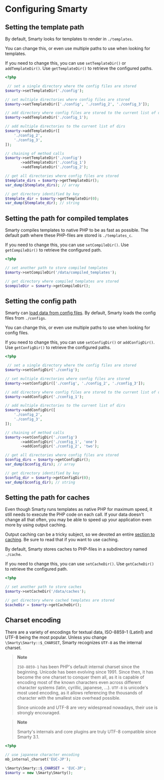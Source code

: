 # Configuring Smarty

## Setting the template path
By default, Smarty looks for templates to render in `./templates`.

You can change this, or even use multiple paths to use when looking for templates.

If you need to change this, you can use `setTemplateDir()` or `addTemplateDir()`.
Use `getTemplateDir()` to retrieve the configured paths.

```php
<?php

 // set a single directory where the config files are stored
$smarty->setTemplateDir('./config');

// set multiple directories where config files are stored
$smarty->setTemplateDir(['./config', './config_2', './config_3']);

// add directory where config files are stored to the current list of dirs
$smarty->addTemplateDir('./config_1');

// add multiple directories to the current list of dirs
$smarty->addTemplateDir([
    './config_2',
    './config_3',
]);

// chaining of method calls
$smarty->setTemplateDir('./config')
       ->addTemplateDir('./config_1')
       ->addTemplateDir('./config_2');

// get all directories where config files are stored
$template_dirs = $smarty->getTemplateDir();
var_dump($template_dirs); // array

// get directory identified by key
$template_dir = $smarty->getTemplateDir(0);
var_dump($template_dir); // string
```

## Setting the path for compiled templates
Smarty compiles templates to native PHP to be as fast as possible.
The default path where these PHP-files are stored is `./templates_c`.

If you need to change this, you can use `setCompileDir()`.
Use `getCompileDir()` to retrieve the configured path.

```php
<?php

// set another path to store compiled templates
$smarty->setCompileDir('/data/compiled_templates');

// get directory where compiled templates are stored
$compileDir = $smarty->getCompileDir();
```


## Setting the config path
Smarty can [load data from config files](./variables/config-files.md).
By default, Smarty loads the config files from `./configs`.

You can change this, or even use multiple paths to use when looking for config files.

If you need to change this, you can use `setConfigDir()` or `addConfigDir()`.
Use `getConfigDir()` to retrieve the configured paths.

```php
<?php

 // set a single directory where the config files are stored
$smarty->setConfigDir('./config');

// set multiple directories where config files are stored
$smarty->setConfigDir(['./config', './config_2', './config_3']);

// add directory where config files are stored to the current list of dirs
$smarty->addConfigDir('./config_1');

// add multiple directories to the current list of dirs
$smarty->addConfigDir([
    './config_2',
    './config_3',
]);

// chaining of method calls
$smarty->setConfigDir('./config')
       ->addConfigDir('./config_1', 'one')
       ->addConfigDir('./config_2', 'two');

// get all directories where config files are stored
$config_dirs = $smarty->getConfigDir();
var_dump($config_dirs); // array

// get directory identified by key
$config_dir = $smarty->getConfigDir(0);
var_dump($config_dir); // string
```

## Setting the path for caches
Even though Smarty runs templates as native PHP for maximum speed, it still needs to 
execute the PHP code on each call. If your data doesn't change all that often, you
may be able to speed up your application even more by using output caching.

Output caching can be a tricky subject, so we devoted an entire [section to caching](./caching/basics.md).
Be sure to read that if you want to use caching.

By default, Smarty stores caches to PHP-files in a subdirectory named `./cache`.

If you need to change this, you can use `setCacheDir()`.
Use `getCacheDir()` to retrieve the configured path.

```php
<?php

// set another path to store caches
$smarty->setCacheDir('/data/caches');

// get directory where cached templates are stored
$cacheDir = $smarty->getCacheDir();
```

## Charset encoding

There are a variety of encodings for textual data, ISO-8859-1 (Latin1)
and UTF-8 being the most popular. Unless you change `\Smarty\Smarty::$_CHARSET`,
Smarty recognizes `UTF-8` as the internal charset.

> **Note**
>
> `ISO-8859-1` has been PHP\'s default internal charset since the
> beginning. Unicode has been evolving since 1991. Since then, it has
> become the one charset to conquer them all, as it is capable of
> encoding most of the known characters even across different character
> systems (latin, cyrillic, japanese, ...). `UTF-8` is unicode\'s most
> used encoding, as it allows referencing the thousands of character
> with the smallest size overhead possible.
>
> Since unicode and UTF-8 are very widespread nowadays, their use is
> strongly encouraged.

> **Note**
>
> Smarty\'s internals and core plugins are truly UTF-8 compatible since
> Smarty 3.1.

```php
<?php
    
// use japanese character encoding
mb_internal_charset('EUC-JP');

\Smarty\Smarty::$_CHARSET = 'EUC-JP';
$smarty = new \Smarty\Smarty();
```
     
